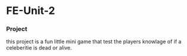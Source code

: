 # FE-Unit-2

### Project

this project is a fun little mini game that test the players knowlage of if a celeberitie is dead or alive.





